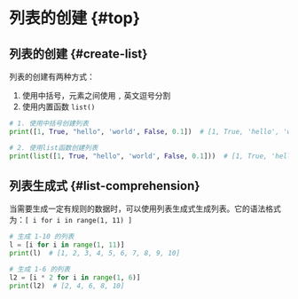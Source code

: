 # 列表的创建 {#top}

## 列表的创建 {#create-list}
列表的创建有两种方式：
1. 使用中括号，元素之间使用 `,` 英文逗号分割
2. 使用内置函数 `list()`

```python
# 1. 使用中括号创建列表
print([1, True, "hello", 'world', False, 0.1])  # [1, True, 'hello', 'world', False, 0.1]

# 2. 使用list函数创建列表
print(list([1, True, "hello", 'world', False, 0.1]))  # [1, True, 'hello', 'world', False, 0.1]
```

## 列表生成式 {#list-comprehension}

当需要生成一定有规则的数据时，可以使用列表生成式生成列表。它的语法格式为：`[ i for i in range(1, 11) ]`

```python
# 生成 1-10 的列表
l = [i for i in range(1, 11)]
print(l)  # [1, 2, 3, 4, 5, 6, 7, 8, 9, 10]

# 生成 1-6 的列表
l2 = [i * 2 for i in range(1, 6)]
print(l2)  # [2, 4, 6, 8, 10]
```